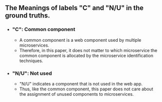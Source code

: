 ## The Meanings of labels "C" and "N/U" in the ground truths.
+ ### "C": Common component
    - A common component is a web component used by multiple microservices.
    - Therefore, in this paper, it does not matter to which microservice the common component is allocated by the microservice identification techniques.
+ ### "N/U": Not used
    - "N/U" indicates a component that is not used in the web app.
    - Thus, like the common component, this paper does not care about the assignment of unused components to microservices.